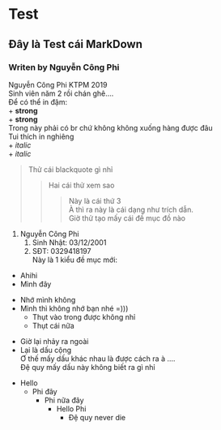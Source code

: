 Test
========================
## Đây là Test cái MarkDown <br>
### Writen by Nguyễn Công Phi

Nguyễn Công Phi KTPM 2019 <br> Sinh viên năm 2 rồi chán ghê....
<br>Để có thể in đậm:
    <br>+ **strong**
    <br>+ __strong__
<br>Trong này phải có br chứ không không xuống hàng được đâu
<br>Tui thích in nghiêng
    <br>+ *italic*
    <br>+ _italic_
> Thử cái blackquote gì nhỉ 
>> Hai cái thử xem sao
>>> Này là cái thứ 3
<br> À thì ra này là cái dạng như trích dẫn.
<br> Giờ thử tạo mấy cái đề mục đồ nào
1. Nguyễn Công Phi
    1. Sinh Nhật: 03/12/2001
    2. SĐT: 0329418197
<br> Này là 1 kiểu đề mục mới:
* Ahihi
* Mình đây 
- Nhớ mình không 
- Mình thì không nhớ bạn nhé =)))
    - Thụt vào trong được không nhỉ
    - Thụt cái nữa
+ Giờ lại nhảy ra ngoài
+ Lại là dấu cộng
<br> Ơ thế mấy dấu khác nhau là được cách ra à ....
<br> Đệ quy mấy dấu này không biết ra gì nhỉ
- Hello
    - Phi đây
        - Phi nữa đây
            - Hello Phi
                - Đệ quy never die
                
